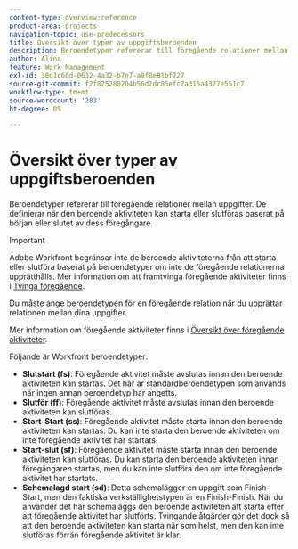 ```yaml
---
content-type: overview;reference
product-area: projects
navigation-topic: use-predecessors
title: Översikt över typer av uppgiftsberoenden
description: Beroendetyper refererar till föregående relationer mellan uppgifter. De definierar när den beroende aktiviteten kan starta eller slutföras baserat på början eller slutet av dess föregångare.
author: Alina
feature: Work Management
exl-id: 30d1c60d-0632-4a32-b7e7-a9f8e81bf727
source-git-commit: f2f825280204b56d2dc85efc7a315a4377e551c7
workflow-type: tm+mt
source-wordcount: '283'
ht-degree: 0%

---
```


# Översikt över typer av uppgiftsberoenden

Beroendetyper refererar till föregående relationer mellan uppgifter. De definierar när den beroende aktiviteten kan starta eller slutföras baserat på början eller slutet av dess föregångare.

>[!IMPORTANT]
>
>Adobe Workfront begränsar inte de beroende aktiviteterna från att starta eller slutföra baserat på beroendetyper om inte de föregående relationerna upprätthålls. Mer information om att framtvinga föregående aktiviteter finns i [Tvinga föregående](../../../manage-work/tasks/use-prdcssrs/enforced-predecessors.md).

Du måste ange beroendetypen för en föregående relation när du upprättar relationen mellan dina uppgifter.

Mer information om föregående aktiviteter finns i [Översikt över föregående aktiviteter](../../../manage-work/tasks/use-prdcssrs/predecessors-overview.md).

Följande är Workfront beroendetyper:

* **Slutstart (fs)**: Föregående aktivitet måste avslutas innan den beroende aktiviteten kan startas. Det här är standardberoendetypen som används när ingen annan beroendetyp har angetts.
* **Slutför (ff)**: Föregående aktivitet måste avslutas innan den beroende aktiviteten kan slutföras.
* **Start-Start (ss)**: Föregående aktivitet måste starta innan den beroende aktiviteten kan startas. Du kan inte starta den beroende aktiviteten om inte föregående aktivitet har startats.
* **Start-slut (sf)**: Föregående aktivitet måste starta innan den beroende aktiviteten kan slutföras. Du kan starta den beroende aktiviteten innan föregångaren startas, men du kan inte slutföra den om inte föregående aktivitet har startats.
* **Schemalagd start (sd)**: Detta schemalägger en uppgift som Finish-Start, men den faktiska verkställighetstypen är en Finish-Finish. När du använder det här schemaläggs den beroende aktiviteten att starta efter att föregående aktivitet har slutförts. Tvingande åtgärder gör det dock så att den beroende aktiviteten kan starta när som helst, men den kan inte slutföras förrän föregående aktivitet är klar.
